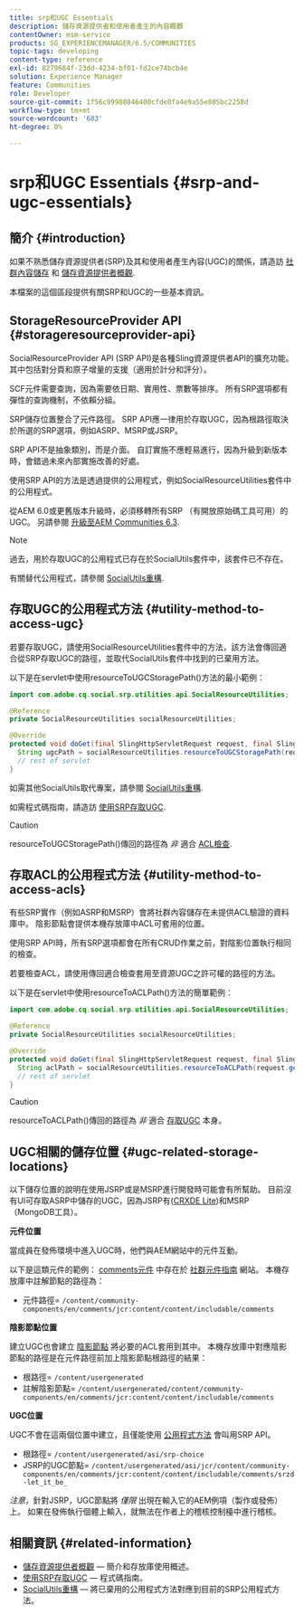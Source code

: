 ```yaml
---
title: srp和UGC Essentials
description: 儲存資源提供者和使用者產生的內容概觀
contentOwner: msm-service
products: SG_EXPERIENCEMANAGER/6.5/COMMUNITIES
topic-tags: developing
content-type: reference
exl-id: 8279684f-23dd-4234-bf01-fd2ce74bcb4e
solution: Experience Manager
feature: Communities
role: Developer
source-git-commit: 1f56c99980846400cfde8fa4e9a55e885bc2258d
workflow-type: tm+mt
source-wordcount: '683'
ht-degree: 0%

---
```


# srp和UGC Essentials {#srp-and-ugc-essentials}

## 簡介 {#introduction}

如果不熟悉儲存資源提供者(SRP)及其和使用者產生內容(UGC)的關係，請造訪 [社群內容儲存](working-with-srp.md) 和 [儲存資源提供者概觀](srp.md).

本檔案的這個區段提供有關SRP和UGC的一些基本資訊。

## StorageResourceProvider API {#storageresourceprovider-api}

SocialResourceProvider API (SRP API)是各種Sling資源提供者API的擴充功能。 其中包括對分頁和原子增量的支援（適用於計分和評分）。

SCF元件需要查詢，因為需要依日期、實用性、票數等排序。 所有SRP選項都有彈性的查詢機制，不依賴分組。

SRP儲存位置整合了元件路徑。 SRP API應一律用於存取UGC，因為根路徑取決於所選的SRP選項，例如ASRP、MSRP或JSRP。

SRP API不是抽象類別，而是介面。 自訂實施不應輕易進行，因為升級到新版本時，會錯過未來內部實施改善的好處。

使用SRP API的方法是透過提供的公用程式，例如SocialResourceUtilities套件中的公用程式。

從AEM 6.0或更舊版本升級時，必須移轉所有SRP （有開放原始碼工具可用）的UGC。 另請參閱 [升級至AEM Communities 6.3](upgrade.md).

>[!NOTE]
>
>過去，用於存取UGC的公用程式已存在於SocialUtils套件中，該套件已不存在。
>
>有關替代公用程式，請參閱 [SocialUtils重構](socialutils.md).

## 存取UGC的公用程式方法 {#utility-method-to-access-ugc}

若要存取UGC，請使用SocialResourceUtilities套件中的方法，該方法會傳回適合從SRP存取UGC的路徑，並取代SocialUtils套件中找到的已棄用方法。

以下是在servlet中使用resourceToUGCStoragePath()方法的最小範例：

```java
import com.adobe.cq.social.srp.utilities.api.SocialResourceUtilities;

@Reference
private SocialResourceUtilities socialResourceUtilities;

@Override
protected void doGet(final SlingHttpServletRequest request, final SlingHttpServletResponse response) throws ServletException, IOException {
  String ugcPath = socialResourceUtilities.resourceToUGCStoragePath(request.getResource());
  // rest of servlet
}
```

如需其他SocialUtils取代專案，請參閱 [SocialUtils重構](socialutils.md).

如需程式碼指南，請造訪 [使用SRP存取UGC](accessing-ugc-with-srp.md).

>[!CAUTION]
>
>resourceToUGCStoragePath()傳回的路徑為 *非* 適合 [ACL檢查](srp.md#for-access-control-acls).

## 存取ACL的公用程式方法 {#utility-method-to-access-acls}

有些SRP實作（例如ASRP和MSRP）會將社群內容儲存在未提供ACL驗證的資料庫中。 陰影節點會提供本機存放庫中ACL可套用的位置。

使用SRP API時，所有SRP選項都會在所有CRUD作業之前，對陰影位置執行相同的檢查。

若要檢查ACL，請使用傳回適合檢查套用至資源UGC之許可權的路徑的方法。

以下是在servlet中使用resourceToACLPath()方法的簡單範例：

```java
import com.adobe.cq.social.srp.utilities.api.SocialResourceUtilities;

@Reference
private SocialResourceUtilities socialResourceUtilities;

@Override
protected void doGet(final SlingHttpServletRequest request, final SlingHttpServletResponse response) throws ServletException, IOException {
  String aclPath = socialResourceUtilities.resourceToACLPath(request.getResource());
  // rest of servlet
}
```

>[!CAUTION]
>
>resourceToACLPath()傳回的路徑為 *非* 適合 [存取UGC](#utility-method-to-access-acls) 本身。

## UGC相關的儲存位置 {#ugc-related-storage-locations}

以下儲存位置的說明在使用JSRP或是MSRP進行開發時可能會有所幫助。 目前沒有UI可存取ASRP中儲存的UGC，因為JSRP有([CRXDE Lite](../../help/sites-developing/developing-with-crxde-lite.md))和MSRP （MongoDB工具）。

**元件位置**

當成員在發佈環境中進入UGC時，他們與AEM網站中的元件互動。

以下是這類元件的範例： [comments元件](http://localhost:4502/content/community-components/en/comments.html) 中存在於 [社群元件指南](components-guide.md) 網站。 本機存放庫中註解節點的路徑為：

* 元件路徑= `/content/community-components/en/comments/jcr:content/content/includable/comments`

**陰影節點位置**

建立UGC也會建立 [陰影節點](srp.md#about-shadow-nodes-in-jcr) 將必要的ACL套用到其中。 本機存放庫中對應陰影節點的路徑是在元件路徑前加上陰影節點根路徑的結果：

* 根路徑= `/content/usergenerated`
* 註解陰影節點= `/content/usergenerated/content/community-components/en/comments/jcr:content/content/includable/comments`

**UGC位置**

UGC不會在這兩個位置中建立，且僅能使用 [公用程式方法](#utility-method-to-access-ugc) 會叫用SRP API。

* 根路徑= `/content/usergenerated/asi/srp-choice`
* JSRP的UGC節點= `/content/usergenerated/asi/jcr/content/community-components/en/comments/jcr:content/content/includable/comments/srzd-let_it_be_`

*注意*，針對JSRP，UGC節點將 *僅限* 出現在輸入它的AEM例項（製作或發佈）上。 如果在發佈執行個體上輸入，就無法在作者上的稽核控制檯中進行稽核。

## 相關資訊 {#related-information}

* [儲存資源提供者概觀](srp.md)  — 簡介和存放庫使用概述。
* [使用SRP存取UGC](accessing-ugc-with-srp.md)  — 程式碼指南。
* [SocialUtils重構](socialutils.md)  — 將已棄用的公用程式方法對應到目前的SRP公用程式方法。
